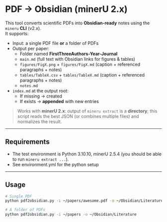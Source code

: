 # PDF → Obsidian (minerU 2.x)

This tool converts scientific PDFs into **Obsidian-ready** notes using the `mineru` **CLI** (v2.x).  
It supports:
- Input: a single PDF file **or** a folder of PDFs
- Output per paper:
  - Folder named **FirstThreeAuthors-Year-Journal**
  - `main.md` (full text with Obsidian links for figures & tables)
  - `figures/FigX.png` + `figures/FigX.md` (caption + referenced paragraphs + notes)
  - `tables/TableX.csv` + `tables/TableX.md` (caption + referenced paragraphs + notes)
  - `notes.md`
- `index.md` at the output root:
  - If missing → created
  - If exists → **appended** with new entries

> Works with **minerU 2.x**: output of `mineru extract` is a **directory**; this script reads the best JSON (or combines multiple files) and normalizes the result.

---

## Requirements

- The test environment is Python 3.10.10, minerU 2.5.4 (you should be able to run `mineru extract ...`).
- See environment.yml for the python setup

---

## Usage

```bash
# Single PDF
python pdf2obsidian.py -i ~/papers/awesome.pdf -o ~/Obsidian/Literature

# A folder of PDFs
python pdf2obsidian.py -i ~/papers -o ~/Obsidian/Literature
